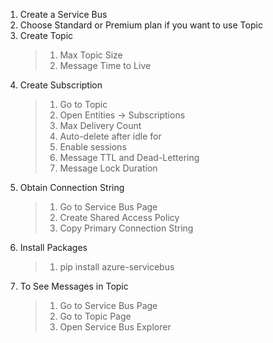 1. Create a Service Bus
2. Choose Standard or Premium plan if you want to use Topic
3. Create Topic
    > 1. Max Topic Size
    > 2. Message Time to Live
4. Create Subscription
    > 1. Go to Topic
    > 2. Open Entities -> Subscriptions
    > 3. Max Delivery Count
    > 4. Auto-delete after idle for
    > 5. Enable sessions
    > 6. Message TTL and Dead-Lettering
    > 7. Message Lock Duration
4. Obtain Connection String
    > 1. Go to Service Bus Page
    > 2. Create Shared Access Policy
    > 3. Copy Primary Connection String
5. Install Packages
    > 1. pip install azure-servicebus
6. To See Messages in Topic
    > 1. Go to Service Bus Page
    > 2. Go to Topic Page
    > 3. Open Service Bus Explorer